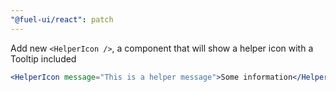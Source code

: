 ```yaml
---
"@fuel-ui/react": patch
---
```


Add new `<HelperIcon />`, a component that will show a helper icon with a Tooltip included

```jsx
<HelperIcon message="This is a helper message">Some information</HelperIcon>
```
